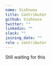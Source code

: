 ```yaml
---
name: Vishnuxx
title: Contributor
github: Vishnuxx
twitter: ""
linkedin: ""
slack: ""
joining_date: ""
role : contributor
---
```


Still waiting for this

